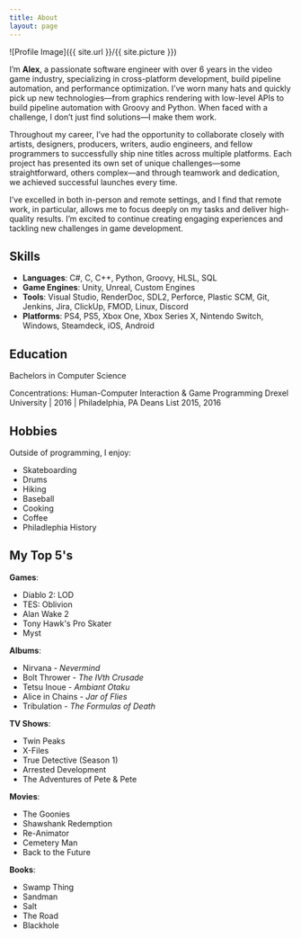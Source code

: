 ```yaml
---
title: About
layout: page
---
```

![Profile Image]({{ site.url }}/{{ site.picture }})

I’m **Alex**, a passionate software engineer with over 6 years in the video game industry, specializing in cross-platform development, build pipeline automation, and performance optimization. I’ve worn many hats and quickly pick up new technologies—from graphics rendering with low-level APIs to build pipeline automation with Groovy and Python. When faced with a challenge, I don’t just find solutions—I make them work.

Throughout my career, I’ve had the opportunity to collaborate closely with artists, designers, producers, writers, audio engineers, and fellow programmers to successfully ship nine titles across multiple platforms. Each project has presented its own set of unique challenges—some straightforward, others complex—and through teamwork and dedication, we achieved successful launches every time.

I’ve excelled in both in-person and remote settings, and I find that remote work, in particular, allows me to focus deeply on my tasks and deliver high-quality results. I’m excited to continue creating engaging experiences and tackling new challenges in game development.


## Skills

- **Languages**: C#, C, C++, Python, Groovy, HLSL, SQL
- **Game Engines**: Unity, Unreal, Custom Engines
- **Tools**: Visual Studio, RenderDoc, SDL2, Perforce, Plastic SCM, Git, Jenkins, Jira, ClickUp, FMOD, Linux, Discord
- **Platforms**: PS4, PS5, Xbox One, Xbox Series X, Nintendo Switch, Windows, Steamdeck, iOS, Android

## Education
Bachelors in Computer Science

Concentrations: Human-Computer Interaction & Game Programming
Drexel University | 2016 | Philadelphia, PA
Deans List 2015, 2016

## Hobbies

Outside of programming, I enjoy:
- Skateboarding
- Drums
- Hiking
- Baseball
- Cooking
- Coffee
- Philadlephia History

## My Top 5's

**Games**:
- Diablo 2: LOD
- TES: Oblivion
- Alan Wake 2
- Tony Hawk's Pro Skater
- Myst

**Albums**:
- Nirvana - *Nevermind*
- Bolt Thrower - *The IVth Crusade*
- Tetsu Inoue - *Ambiant Otaku*
- Alice in Chains - *Jar of Flies*
- Tribulation - *The Formulas of Death*

**TV Shows**:
- Twin Peaks
- X-Files
- True Detective (Season 1)
- Arrested Development
- The Adventures of Pete & Pete

**Movies**:
- The Goonies
- Shawshank Redemption
- Re-Animator
- Cemetery Man
- Back to the Future

**Books**:
- Swamp Thing
- Sandman
- Salt
- The Road
- Blackhole